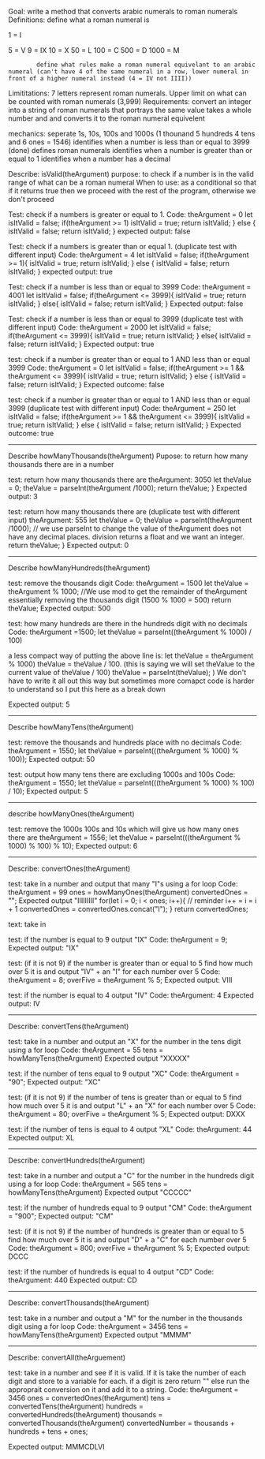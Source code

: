 Goal: write a method that converts arabic numerals to roman numerals
Definitions: define what a roman numeral is

1 = I

5 = V
9 = IX
10 = X
50 = L
100 = C
500 = D
1000 = M

            define what rules make a roman numeral equivelant to an arabic numeral (can't have 4 of the same numeral in a row, lower numeral in front of a higher numeral instead (4 = IV not IIII))
Limititations: 7 letters represent roman numerals. Upper limit on what can be counted with roman numerals (3,999)
Requirements: convert an integer into a string of roman numerals that portrays the same value
              takes a whole number and and converts it to the roman numeral equivelent

mechanics: seperate 1s, 10s, 100s and 1000s (1 thounand 5 hundreds  4 tens and 6 ones = 1546)
          identifies when a number is less than or equal to 3999 (done)
          defines roman numerals
          identifies when a number is greater than or equal to 1
          identifies when a number has a decimal


Describe: isValid(theArgument) 
purpose: to check if a number is in the valid range of what can be a roman numeral
When to use: as a conditional so that if it returns true then we proceed with the rest of the program, otherwise we don't proceed

Test: check if a numbers is greater or equal to 1. 
Code: 
theArgument = 0
let isItValid = false;
if(theArgument >= 1)
  isItValid = true;
  return isItValid;
  } else {
    isItValid = false;
    return isItValid;
  }
expected output: false


Test: check if a numbers is greater than or equal 1. (duplicate test with different input)
Code: 
theArgument = 4
let isItValid = false;
if(theArgument >= 1){
  isItValid = true;
  return isItValid;
  } else {
    isItValid = false;
    return isItValid;
  }
expected output: true

Test: check if a number is less than or equal to 3999
Code:
theArgument =  4001
let isItValid = false;
if(theArgument <= 3999){
  isItValid = true;
  return isItValid;
} else{
  isItValid = false;
  return isItValid;
}
Expected output: false

Test: check if a number is less than or equal to 3999 (duplicate test with different input)
Code:
theArgument =  2000
let isItValid = false;
if(theArgument <= 3999){
  isItValid = true;
  return isItValid;
} else{
  isItValid = false;
  return isItValid;
}
Expected output: true


test: check if a number is greater than or equal to 1 AND less than or equal 3999
Code:
theArgument = 0
let isItValid = false;
if(theArgument >= 1 && theArgument <= 3999){
  isItValid = true;
  return isItValid;
} else {
  isItValid = false;
  return isItValid;
}
Expected outcome: false

test: check if a number is greater than or equal to 1 AND less than or equal 3999 (duplicate test with different input)
Code:
theArgument = 250
let isItValid = false;
if(theArgument >= 1 && theArgument <= 3999){
  isItValid = true;
  return isItValid;
} else {
  isItValid = false;
  return isItValid;
}
Expected outcome: true

_______________________________________

Describe howManyThousands(theArgument)
Pupose: to return how many thousands there are in a number

test: return how many thousands there are
theArgument: 3050
let theValue = 0;
  theValue = parseInt(theArgument /1000);
  return theValue;
} 
Expected output: 3

test: return how many thousands there are (duplicate test with different input)
theArgument: 555
let theValue = 0;
  theValue = parseInt(theArgument /1000); // we use parseInt to change the value of theArgument does not have any decimal places. division returns a float and we want an integer.
  return theValue;
} 
Expected output: 0
_________________________________________________________________________________________________________
Describe howManyHundreds(theArgument)

test: remove the thousands digit
Code:
theArgument = 1500
let theValue = theArgument % 1000; //We use mod to get the remainder of theArgument essentially removing the thousands digit (1500 % 1000 = 500)
return theValue;
Expected output: 500

test: how many hundreds are there in the hundreds digit with no decimals
Code:
theArgument =1500;
let theValue = parseInt((theArgument % 1000) / 100) 

a less compact way of putting the above line is:
let theValue = theArgument % 1000)
theValue = theValue / 100. (this is saying we will set theValue to the current value of theValue / 100)
theValue = parseInt(theValue);
) We don't have to write it all out this way but sometimes more comapct code is harder to understand so I put this here as a break down

Expected output: 5
__________________________________________________________
Describe howManyTens(theArgument)

test: remove the thousands and hundreds place with no decimals
Code: 
theArgument = 1550; 
let theValue = parseInt(((theArgument % 1000) % 100));
Expected output: 50


test: output how many tens there are excluding 1000s and 100s
Code:
theArgument = 1550;
let theValue = parseInt(((theArgument % 1000) % 100) / 10);
Expected output: 5
_______________________________________________________________
describe howManyOnes(theArgument)

test: remove the 1000s 100s and 10s which will give us how many ones there are
theArgument = 1556;
let theValue = parseInt(((theArgument % 1000) % 100) % 10);
Expected output: 6

___________________________________________________________________
Describe: convertOnes(theArgument)

test: take in a  number and output that many "I"s using a for loop
Code:
theArgument = 99
ones = howManyOnes(theArgument)
convertedOnes = "";
Expected output "IIIIIIIII"
for(let i = 0; i < ones; i++){ //  reminder i++ = i = i + 1
  convertedOnes = convertedOnes.concat("I");
  }
  return convertedOnes;

text: take in

test: if the number is equal to 9 output "IX"
Code:
theArgument = 9;
Expected output: "IX"

test: (if it is not 9) if the number is greater than or equal to 5 find how much over 5 it is and output "IV" + an "I" for each number over 5
Code:
theArgument = 8;
overFive = theArgument % 5;
Expected output: VIII

test: if the number is equal to 4 output "IV"
Code:
theArgument: 4
Expected output: IV

______________________________________________________________________________________________
Describe: convertTens(theArgument)


test: take in a number and output an "X" for the number in the tens digit using a for loop
Code:
theArgument = 55
tens = howManyTens(theArgument)
Expected output "XXXXX"

test: if the number of tens equal to 9 output "XC"
Code:
theArgument = "90";
Expected output: "XC"

test: (if it is not 9) if the number of tens is greater than or equal to 5 find how much over 5 it is and output "L" + an "X" for each number over 5
Code:
theArgument = 80;
overFive = theArgument % 5;
Expected output: DXXX

test: if the number of tens is equal to 4 output "XL"
Code:
theArgument: 44
Expected output: XL

________________________________________________________________


Describe: convertHundreds(theArgument)


test: take in a number and output a "C" for the number in the hundreds digit using a for loop
Code:
theArgument = 565
tens = howManyTens(theArgument)
Expected output "CCCCC"

test: if the number of hundreds equal to 9 output "CM"
Code:
theArgument = "900";
Expected output: "CM"

test: (if it is not 9) if the number of hundreds is greater than or equal to 5 find how much over 5 it is and output "D" + a "C" for each number over 5
Code:
theArgument = 800;
overFive = theArgument % 5;
Expected output: DCCC

test: if the number of hundreds is equal to 4 output "CD"
Code:
theArgument: 440
Expected output: CD
________________________________________________________________


Describe: convertThousands(theArgument)


test: take in a number and output a "M" for the number in the thousands digit using a for loop
Code:
theArgument = 3456
tens = howManyTens(theArgument)
Expected output "MMMM"

___________________________________________________________________________________________
Describe: convertAll(theArguement)

test: take in a number and see if it is valid. If it is take the number of each digit and store to a variable for each. if a digit is zero return "" else run the approprait conversion on it and add it to a string. 
Code:
theArgument = 3456
ones = convertedOnes(theArgument)
tens = convertedTens(theArgument)
hundreds = convertedHundreds(theArgument)
thousands = convertedThousands(theArgument)
convertedNumber = thousands + hundreds + tens + ones;

Expected output: MMMCDLVI


